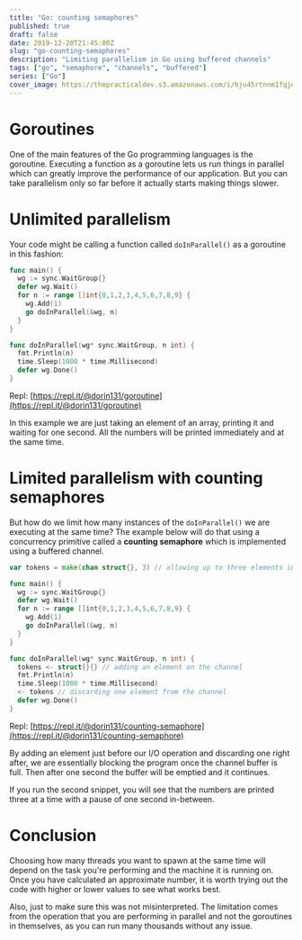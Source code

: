 ```yaml
---
title: "Go: counting semaphores"
published: true
draft: false
date: 2019-12-20T21:45:00Z
slug: "go-counting-semaphores"
description: "Limiting parallelism in Go using buffered channels"
tags: ["go", "semaphore", "channels", "buffered"]
series: ["Go"]
cover_image: https://thepracticaldev.s3.amazonaws.com/i/hju45rtnnm1fqjoipdth.jpg
---
```


# Goroutines

One of the main features of the Go programming languages is the goroutine. Executing a function as a goroutine lets us run things in parallel which can greatly improve the performance of our application. But you can take parallelism only so far before it actually starts making things slower.


# Unlimited parallelism

Your code might be calling a function called `doInParallel()` as a goroutine in this fashion:

```go
func main() {
  wg := sync.WaitGroup{}
  defer wg.Wait()
  for n := range []int{0,1,2,3,4,5,6,7,8,9} {
    wg.Add(1)
    go doInParallel(&wg, n)
  }
}

func doInParallel(wg* sync.WaitGroup, n int) {
  fmt.Println(n)
  time.Sleep(1000 * time.Millisecond)
  defer wg.Done()
}

```
Repl: [https://repl.it/@dorin131/goroutine](https://repl.it/@dorin131/goroutine)

In this example we are just taking an element of an array, printing it and waiting for one second. All the numbers will be printed immediately and at the same time.


# Limited parallelism with counting semaphores

But how do we limit how many instances of the `doInParallel()` we are executing at the same time?
The example below will do that using a concurrency primitive called a **counting semaphore** which is implemented using a buffered channel.


```go
var tokens = make(chan struct{}, 3) // allowing up to three elements in the buffer

func main() {
  wg := sync.WaitGroup{}
  defer wg.Wait()
  for n := range []int{0,1,2,3,4,5,6,7,8,9} {
    wg.Add(1)
    go doInParallel(&wg, n)
  }
}

func doInParallel(wg* sync.WaitGroup, n int) {
  tokens <- struct{}{} // adding an element on the channel
  fmt.Println(n)
  time.Sleep(1000 * time.Millisecond)
  <- tokens // discarding one element from the channel
  defer wg.Done()
}

```
Repl: [https://repl.it/@dorin131/counting-semaphore](https://repl.it/@dorin131/counting-semaphore)

By adding an element just before our I/O operation and discarding one right after, we are essentially blocking the program once the channel buffer is full. Then after one second the buffer will be emptied and it continues.

If you run the second snippet, you will see that the numbers are printed three at a time with a pause of one second in-between.

# Conclusion

Choosing how many threads you want to spawn at the same time will depend on the task you're performing and the machine it is running on. Once you have calculated an approximate number, it is worth trying out the code with higher or lower values to see what works best.

Also, just to make sure this was not misinterpreted. The limitation comes from the operation that you are performing in parallel and not the goroutines in themselves, as you can run many thousands without any issue.

